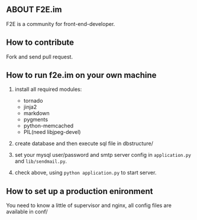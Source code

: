 ## ABOUT F2E.im

F2E is a community for front-end-developer.

## How to contribute

Fork and send pull request.

## How to run f2e.im on your own machine

1. install all required modules:

    * tornado
    * jinja2
    * markdown
    * pygments
    * python-memcached
    * PIL(need libjpeg-devel)

2. create database and then execute sql file in dbstructure/
3. set your mysql user/password and smtp server config in `application.py` and `lib/sendmail.py`.
3. check above, using ``python application.py`` to start server.

## How to set up a production enironment

You need to know a little of supervisor and nginx, all config files are available in conf/
